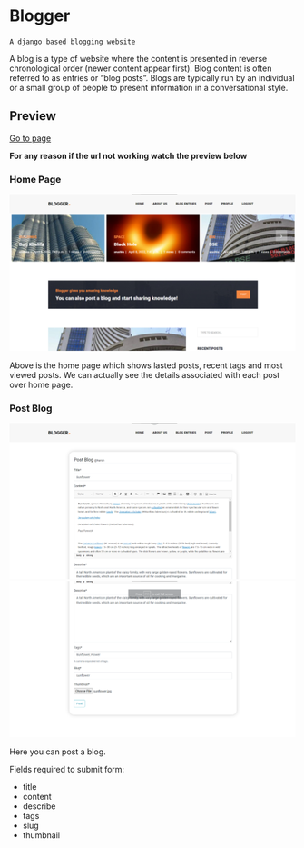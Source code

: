 # Blogger

`A django based blogging website`

A blog is a type of website where the content is presented in reverse chronological order (newer content appear first). Blog content is often referred to as entries or “blog posts”. Blogs are typically run by an individual or a small group of people to present information in a conversational style.

## Preview

<a href="https://heroku.blogger.com/">Go to page</a>

**For any reason if the url not working watch the preview below**


### Home Page

![home page](https://github.com/HarshNarwariya/blogger_django_based_web/blob/main/Images/home%201.png)

Above is the home page which shows lasted posts, recent tags and most viewed posts. We can actually see the details associated with each post over home page.

### Post Blog

![post bLog](https://github.com/HarshNarwariya/blogger_django_based_web/blob/main/Images/blog%20post%201.png)
![post blog](https://github.com/HarshNarwariya/blogger_django_based_web/blob/main/Images/blog%20post%202.png)

Here you can post a blog.

Fields required to submit form:
+ title 
+ content
+ describe
+ tags
+ slug
+ thumbnail
